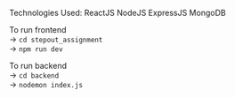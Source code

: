 Technologies Used: 
ReactJS NodeJS ExpressJS MongoDB

To run frontend<br>
-> `cd stepout_assignment`<br>
-> `npm run dev`

To run backend<br>
-> `cd backend`<br>
-> `nodemon index.js`
